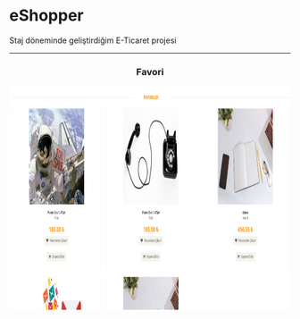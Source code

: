 # eShopper
Staj döneminde geliştirdiğim E-Ticaret projesi
<hr/>
<h3 style="text-align: center; color:'red';" >Favori</h3>
<img height="400px" witdh="400px" src="https://github.com/ismailcglr/eShopper/blob/main/images/eShopper-Favori.png" alt="Alt text" title="Optional title">
